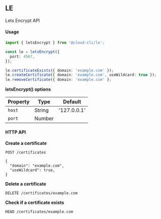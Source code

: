 ## LE

Lets Encrypt API

#### Usage

```ts
import { letsEncrypt } from '@cloud-cli/le';

const le = letsEncrypt({
  port: 4567,
});

le.certificateExists({ domain: 'example.com' });
le.createCertificate({ domain: 'example.com', useWildcard: true });
le.removeCertificate({ domain: 'example.com' };

```

**letsEncrypt() options**

| Property | Type   | Default     |
| -------- | ------ | ----------- |
| `host`   | String | '127.0.0.1' |
| `port`   | Number |             |

#### HTTP API

**Create a certificate**

```
POST /certificates

{
  "domain": "example.com",
  "useWildcard": true,
}

```

**Delete a certificate**

```
DELETE /certificates/example.com
```

**Check if a certificate exists**

```
HEAD /certificates/example.com
```
